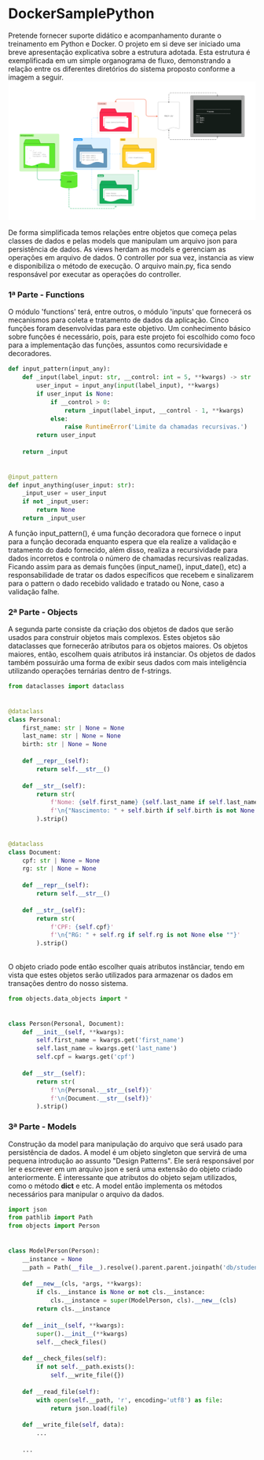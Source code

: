 # DockerSamplePython
Pretende fornecer suporte didático e acompanhamento durante o treinamento em Python e Docker. O projeto em si deve ser
iniciado uma breve apresentação explicativa sobre a estrutura adotada. Esta estrutura é exemplificada em um simple
organograma de fluxo, demonstrando a relação entre os diferentes diretórios do sistema proposto conforme a imagem a 
seguir.
![docker_python_organograma.png](files%2Fimages%2Fdocker_python_organograma.png)

De forma simplificada temos relações entre objetos que começa pelas classes de dados e pelas models que manipulam
um arquivo json para persistência de dados. As views herdam as models e gerenciam as operações em arquivo de dados.
O controller por sua vez, instancia as view e disponibiliza o método de execução. O arquivo main.py, fica sendo 
responsável por executar as operações do controller.

### 1ª Parte - Functions

O módulo 'functions' terá, entre outros, o módulo 'inputs' que fornecerá os mecanismos para coleta e tratamento de 
dados da aplicação. Cinco funções foram desenvolvidas para este objetivo. Um conhecimento básico sobre funções é 
necessário, pois, para este projeto foi escolhido como foco para a implementação das funções, assuntos como 
recursividade e decoradores.

```python
def input_pattern(input_any):
    def _input(label_input: str, __control: int = 5, **kwargs) -> str | float:
        user_input = input_any(input(label_input), **kwargs)
        if user_input is None:
            if __control > 0:
                return _input(label_input, __control - 1, **kwargs)
            else:
                raise RuntimeError('Limite da chamadas recursivas.')
        return user_input

    return _input


@input_pattern
def input_anything(user_input: str):
    _input_user = user_input
    if not _input_user:
        return None
    return _input_user
```


A função input_pattern(), é uma função decoradora que fornece o input para a função decorada enquanto espera que ela 
realize a validação e tratamento do dado fornecido, além disso, realiza a recursividade para dados incorretos e controla
o número de chamadas recursivas realizadas. Ficando assim para as demais funções (input_name(), input_date(), etc)
a responsabilidade de tratar os dados específicos que recebem e sinalizarem para o pattern o dado recebido validado e 
tratado ou None, caso a validação falhe.

### 2ª Parte - Objects

A segunda parte consiste da criação dos objetos de dados que serão usados para construir objetos mais complexos. Estes
objetos são dataclasses que fornecerão atributos para os objetos maiores. Os objetos maiores, então, escolhem quais 
atributos irá instanciar. Os objetos de dados também possuirão uma forma de exibir seus dados com mais inteligência 
utilizando operações ternárias dentro de f-strings.
```python
from dataclasses import dataclass


@dataclass
class Personal:
    first_name: str | None = None
    last_name: str | None = None
    birth: str | None = None
    
    def __repr__(self):
        return self.__str__()
    
    def __str__(self):
        return str(
            f'Nome: {self.first_name} {self.last_name if self.last_name is not None else ""}'
            f'\n{"Nascimento: " + self.birth if self.birth is not None else ""}'
        ).strip()
    

@dataclass
class Document:
    cpf: str | None = None    
    rg: str | None = None
    
    def __repr__(self):
        return self.__str__()
    
    def __str__(self):
        return str(
            f'CPF: {self.cpf}'
            f'\n{"RG: " + self.rg if self.rg is not None else ""}'
        ).strip()
  
``` 
O objeto criado pode então escolher quais atributos instânciar, tendo em vista que estes objetos serão utilizados para
armazenar os dados em transações dentro do nosso sistema.
```python
from objects.data_objects import *


class Person(Personal, Document):
    def __init__(self, **kwargs):
        self.first_name = kwargs.get('first_name')
        self.last_name = kwargs.get('last_name')
        self.cpf = kwargs.get('cpf')

    def __str__(self):
        return str(
            f'\n{Personal.__str__(self)}'
            f'\n{Document.__str__(self)}'
        ).strip()

```

###  3ª Parte - Models
Construção da model para manipulação do arquivo que será usado para persistência de dados. A model é um objeto singleton
que servirá de uma pequena introdução ao assunto "Design Patterns". Ele será responsável por ler e escrever em um arquivo
json e será uma extensão do objeto criado anteriormente. É interessante que atributos do objeto sejam utilizados, como 
o método __dict__ e etc. A model então implementa os métodos necessários para manipular o arquivo da dados.
```python
import json
from pathlib import Path
from objects import Person


class ModelPerson(Person):
    __instance = None
    __path = Path(__file__).resolve().parent.parent.joinpath('db/students.json')

    def __new__(cls, *args, **kwargs):
        if cls.__instance is None or not cls.__instance:
            cls.__instance = super(ModelPerson, cls).__new__(cls)
        return cls.__instance

    def __init__(self, **kwargs):
        super().__init__(**kwargs)
        self.__check_files()

    def __check_files(self):
        if not self.__path.exists():
            self.__write_file({})

    def __read_file(self):
        with open(self.__path, 'r', encoding='utf8') as file:
            return json.load(file)

    def __write_file(self, data):
        ...

    ...
```